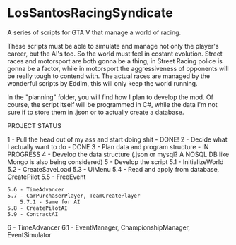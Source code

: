# LosSantosRacingSyndicate
A series of scripts for GTA V that manage a world of racing.

These scripts must be able to simulate and manage not only the player's career, but the AI's too. So the world must feel in costant evolution.
Street races and motorsport are both gonna be a thing, in Street Racing police is gonna be a factor, while in motorsport the aggressiveness of opponents will be really tough to contend with.
The actual races are managed by the wonderful scripts by Eddlm, this will only keep the world running.

In the "planning" folder, you will find how I plan to develop the mod. Of course, the script itself will be programmed in C#, while the data I'm not sure if to store them in .json or to actually create a database.

PROJECT STATUS

1 - Pull the head out of my ass and start doing shit - DONE!
2 - Decide what I actually want to do - DONE
3 - Plan data and program structure - IN PROGRESS
4 - Develop the data structure (.json or mysql? A NOSQL DB like Mongo is also being considered)
5 - Develop the script
	5.1 - InitializeWorld
	5.2 - CreateSaveLoad
	5.3 - UiMenu
	5.4 - Read and apply from database, CreatePilot
	5.5 - FreeEvent
		
	5.6 - TimeAdvancer
	5.7 - CarPurchaserPlayer, TeamCreatePlayer
		5.7.1 - Same for AI
	5.8 - CreatePilotAI
	5.9 - ContractAI
6 - TimeAdvancer
	6.1 - EventManager, ChampionshipManager, EventSimulator

	
	